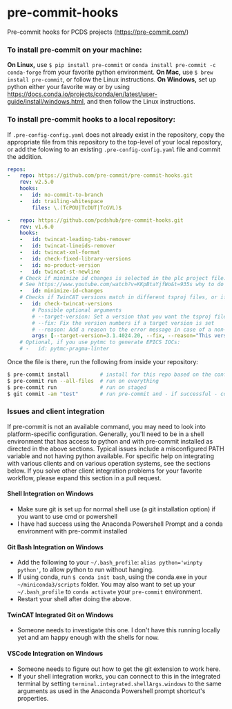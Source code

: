 # pre-commit-hooks
Pre-commit hooks for PCDS projects (https://pre-commit.com/)


### To install pre-commit on your machine:

**On Linux,** use `$ pip install pre-commit` or `conda install pre-commit -c conda-forge` from your favorite python environment.
**On Mac,** use `$ brew install pre-commit`, or follow the Linux instructions.
**On Windows,** set up python either your favorite way or by using https://docs.conda.io/projects/conda/en/latest/user-guide/install/windows.html, and then follow the Linux instructions.

### To install pre-commit hooks to a local repository:

If `.pre-config-config.yaml` does not already exist in the repository, copy
the appropriate file from this repository to the top-level of your local
repository, or add the folowing to an existing `.pre-config-config.yaml`
file and commit the addition.

```yaml
repos:
-   repo: https://github.com/pre-commit/pre-commit-hooks.git
    rev: v2.5.0
    hooks:
    -   id: no-commit-to-branch
    -   id: trailing-whitespace
        files: \.(TcPOU|TcDUT|TcGVL)$

-   repo: https://github.com/pcdshub/pre-commit-hooks.git
    rev: v1.6.0
    hooks:
    -   id: twincat-leading-tabs-remover
    -   id: twincat-lineids-remover
    -   id: twincat-xml-format
    -   id: check-fixed-library-versions
    -   id: no-product-version
    -   id: twincat-st-newline
    # Check if minimize id changes is selected in the plc project file.
    # See https://www.youtube.com/watch?v=KKpBtaYjfWo&t=935s why to do this.
    -   id: minimize-id-changes
    # Checks if TwinCAT versions match in different tsproj files, or if it matches the targeted one.
    -   id: check-twincat-versions
        # Possible optional arguments
        # --target-version: Set a version that you want the tsproj file to have
        # --fix: Fix the version numbers if a target version is set
        # --reason: Add a reason to the error message in case of a non-matching version.
        args: [--target-version=3.1.4024.20, --fix, --reason="This version has a crucial new feature"]
    # Optional, if you use pytmc to generate EPICS IOCs:
    # -   id: pytmc-pragma-linter
```

Once the file is there, run the following from inside your repository:
```bash
$ pre-commit install          # install for this repo based on the config
$ pre-commit run --all-files  # run on everything
$ pre-commit run              # run on staged
$ git commit -am "test"       # run pre-commit and - if successful - commit
```

### Issues and client integration

If pre-commit is not an available command, you may need to look into platform-specific configuration. Generally, you'll need to be in a shell environment that has access to python and with pre-commit installed as directed in the above sections. Typical issues include a misconfigured PATH variable and not having python available. For specific help on integrating with various clients and on various operation systems, see the sections below. If you solve other client integration problems for your favorite workflow, please expand this section in a pull request.

#### Shell Integration on Windows

- Make sure git is set up for normal shell use (a git installation option) if you want to use cmd or powershell
- I have had success using the Anaconda Powershell Prompt and a conda environment with pre-commit installed

#### Git Bash Integration on Windows

- Add the following to your `~/.bash_profile`: `alias python='winpty python'`, to allow python to run without hanging.
- If using conda, run `$ conda init bash`, using the conda.exe in your `~/miniconda3/scripts` folder. You may also want to set up your `~/.bash_profile` to `conda activate` your `pre-commit` environment.
- Restart your shell after doing the above.

#### TwinCAT Integrated Git on Windows

- Someone needs to investigate this one. I don't have this running locally yet and am happy enough with the shells for now.

#### VSCode Integration on Windows

- Someone needs to figure out how to get the git extension to work here.
- If your shell integration works, you can connect to this in the integrated terminal by setting `terminal.integrated.shellArgs.windows` to the same arguments as used in the Anaconda Powershell prompt shortcut's properties.
